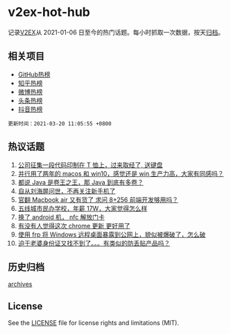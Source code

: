 # v2ex-hot-hub

 记录[V2EX](https://www.v2ex.com/)从 2021-01-06 日至今的热门话题。每小时抓取一次数据，按天[归档](archives)。
 
 ## 相关项目

- [GitHub热榜](https://github.com/lonnyzhang423/github-hot-hub)
- [知乎热榜](https://github.com/lonnyzhang423/zhihu-hot-hub)
- [微博热榜](https://github.com/lonnyzhang423/weibo-hot-hub)
- [头条热榜](https://github.com/lonnyzhang423/toutiao-hot-hub)
- [抖音热榜](https://github.com/lonnyzhang423/douyin-hot-hub)


 `更新时间：2021-03-20 11:05:55 +0800`

## 热议话题

1. [公司征集一段代码印制在 T 恤上，过来取经了, 送键盘](https://www.v2ex.com/t/763130)
1. [并行用了两年的 macos 和 win10，感觉还是 win 生产力高，大家有同感吗？](https://www.v2ex.com/t/763209)
1. [都说 Java 是卷王之王，那 Java 到底有多卷？](https://www.v2ex.com/t/763188)
1. [自从刘海屏问世，不再关注新手机了](https://www.v2ex.com/t/763174)
1. [官翻 Macbook air 又有货了 求问 8+256 前端开发够用吗？](https://www.v2ex.com/t/763163)
1. [五线城市民办学校，年薪 17W，大家觉得怎么样](https://www.v2ex.com/t/763155)
1. [换了 android 机， nfc 解放门卡](https://www.v2ex.com/t/763203)
1. [有没有人觉得这次 chrome 更新 更好用了](https://www.v2ex.com/t/763126)
1. [使用 frp 将 Windows 远程桌面暴露到公网上，貌似被爆破了，怎么破](https://www.v2ex.com/t/763283)
1. [迫于老婆身份证又找不到了。。。有类似的防丢贴产品吗？](https://www.v2ex.com/t/763181)

## 历史归档

[archives](archives)

## License

See the [LICENSE](LICENSE) file for license rights and limitations (MIT).
